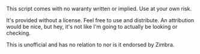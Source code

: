 This script comes with no waranty written or implied. Use at your own risk.

It's provided without a license. Feel free to use and distribute. An attribution would be nice, but hey, it's not like I'm going to actually be looking or checking.

This is unofficial and has no relation to nor is it endorsed by Zimbra.
